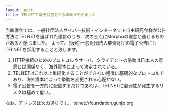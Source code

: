 ```yaml
---
layout: post
title: TELNETで電子公告をする準備ができました
---
```

当準備会では、一般社団法人サイバー技術・インターネット自由研究会様が公告方法にTELNETを選ばれた趣旨のうち、次の三点にMorphoの理念と通じるものがあると感じました。
よって、(仮称)一般財団法人群青財団の電子公告にもTELNETを採用することと致します。

1. HTTP接続のためのプロトコルやサーバ、クライアントの挙動は日本人の意思とは関係なく、海外資本によって決定されている。
1. TELNETはこれ以上単純化することができない程度に基礎的なプロトコルであり、海外資本によって挙動を変更される心配がない。
1. 電子公告を一方的に配信するだけであれば、TELNETに脆弱性が発生するリスクは極めて低い。

なお、アドレスは次の通りです。
telnet://foundation.gunjo.org
